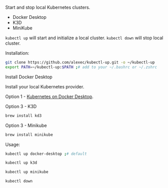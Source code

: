 Start and stop local Kubernetes clusters.

* Docker Desktop
* K3D
* MiniKube


`kubectl up` will start and initialize a local cluster. `kubectl down` will stop local cluster.

Installation:

```bash
git clone https://github.com/alexec/kubectl-up.git -o ~/kubectl-up
export PATH=~/kubectl-up:$PATH ;# add to your ~/.bashrc or ~/.zshrc 
```

Install Docker Desktop

Install your local Kubernetes provider.

Option 1 - [Kubernetes on Docker Desktop](https://docs.docker.com/desktop/kubernetes/).

Option 3 - K3D

```bash
brew install kd3
```

Option 3 - Minikube

```bash
brew install minikube 
```

Usage:

```bash
kubectl up docker-desktop ;# default
```

```bash
kubectl up k3d 
```

```bash
kubectl up minikube
```

```bash
kubectl down
```